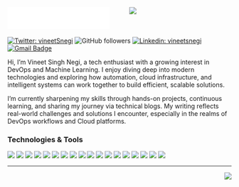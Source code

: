 <img src="header_en.svg"></img>
<img align='right' src="https://media.giphy.com/media/M9gbBd9nbDrOTu1Mqx/giphy.gif" width="230">

[![Twitter: vineetSnegi](https://img.shields.io/twitter/follow/vineetsnegi?style=social)](https://twitter.com/vineetsnegi)
![GitHub followers](https://img.shields.io/github/followers/VineetSnegi?label=Follow&style=social)
[![Linkedin: vineetsnegi](https://img.shields.io/badge/-Vineet_Singh_Negi-blue?style=flat-square&logo=Linkedin&logoColor=white&link=https://www.linkedin.com/in/vineet-singh-negi-b4a4aa36a/)](https://www.linkedin.com/in/vineet-singh-negi-b4a4aa36a/) 
[![Gmail Badge](https://img.shields.io/badge/-GMail-c14438?style=social&logo=Gmail&logoColor=red&link=mailto:vineet.bkh@gmail.com)](mailto:vineet.bkh@gmail.com)

Hi, I’m Vineet Singh Negi, a tech enthusiast with a growing interest in DevOps and Machine Learning. I enjoy diving deep into modern technologies and exploring how automation, cloud infrastructure, and intelligent systems can work together to build efficient, scalable solutions.

I’m currently sharpening my skills through hands-on projects, continuous learning, and sharing my journey via technical blogs. My writing reflects real-world challenges and solutions I encounter, especially in the realms of DevOps workflows and Cloud platforms.


### Technologies & Tools
![](https://img.shields.io/badge/OS-Linux-informational?style=flat&logo=linux&logoColor=white&color=6aa6f8)
![](https://img.shields.io/badge/Editor-VS_Code-informational?style=flat&logo=visual-studio-code&logoColor=white&color=6aa6f8)
![](https://img.shields.io/badge/Code-Python-informational?style=flat&logo=python&logoColor=white&color=6aa6f8)
![](https://img.shields.io/badge/Code-JavaScript-informational?style=flat&logo=javascript&logoColor=white&color=6aa6f8)
![](https://img.shields.io/badge/Code-Golang-informational?style=flat&logo=go&logoColor=white&color=6aa6f8)
![](https://img.shields.io/badge/Code-C++-informational?style=flat&logo=c++&logoColor=white&color=6aa6f8)
![](https://img.shields.io/badge/Code-Bash-informational?style=flat&logo=gnu-bash&logoColor=white&color=6aa6f8)
![](https://img.shields.io/badge/Tools-PostgreSQL-informational?style=flat&logo=postgresql&logoColor=white&color=6aa6f8)
![](https://img.shields.io/badge/Tools-Docker-informational?style=flat&logo=docker&logoColor=white&color=6aa6f8)
![](https://img.shields.io/badge/Tools-Kubernetes-informational?style=flat&logo=kubernetes&logoColor=white&color=6aa6f8)
![](https://img.shields.io/badge/Tools-GitLab-informational?style=flat&logo=gitlab&logoColor=white&color=6aa6f8)
![](https://img.shields.io/badge/Tools-Terraform-informational?style=flat&logo=terraform&logoColor=white&color=6aa6f8)
![](https://custom-icon-badges.demolab.com/badge/Tools-Power%20BI-informational?style=flat&logo=powerbi&logoColor=white&color=6aa6f8)
![](https://img.shields.io/badge/FrameWork-FastAPI-informational?style=flat&logo=fastapi&logoColor=white&color=6aa6f8)
![](https://img.shields.io/badge/Cloud-Google%20Cloud-informational?style=flat&logo=googlecloud&logoColor=white&color=6aa6f8)
![](https://custom-icon-badges.demolab.com/badge/Cloud-Microsoft%20Azure-informational?style=flat&logo=microsoftazure&logoColor=white&color=6aa6f8)
![](https://custom-icon-badges.demolab.com/badge/Cloud-AWS-informational?style=flat&logo=aws&logoColor=white&color=6aa6f8)
![](https://img.shields.io/badge/Blog-Hashnode-informational?style=flat&logo=hashnode&logoColor=white&color=6aa6f8)

---

<!-- ### Quick stats about me
| Github Stats | Top Languages |
| --- | --- |
| ![Sy's github stats](https://github-readme-stats.vercel.app/api?username=VineetSnegi&theme=nightowl&hide_border=false&include_all_commits=false&count_private=true) | ![Sy's top languages](https://github-readme-stats.vercel.app/api/top-langs/?username=VineetSnegi&theme=nightowl&hide_border=false&include_all_commits=false&count_private=false&layout=compact) | -->

<!-- ## My Latest Blog Posts 👇 -->
<!-- HASHNODE_BLOG:START -->
<!-- HASHNODE_BLOG:END -->


<p align="right">
<img src="https://komarev.com/ghpvc/?username=vineetsnegi&style=plastic&label=Views"><img>
</p>

